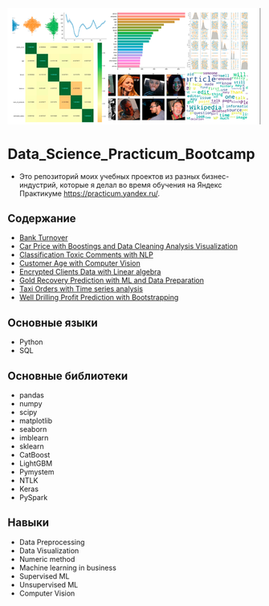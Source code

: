 ![](logo.png?raw=true "Title")

# Data_Science_Practicum_Bootcamp
* Это репозиторий моих учебных проектов из разных бизнес-индустрий, которые я делал во время обучения на Яндекс Практикуме https://practicum.yandex.ru/.


## Содержание
* [Bank Turnover](https://github.com/podturkinalex/Data_Science_Practicum_Bootcamp/tree/main/Bank%20Turnover)
* [Car Price with Boostings and Data Cleaning Analysis Visualization](https://github.com/podturkinalex/Data_Science_Practicum_Bootcamp/tree/main/Car%20Price%20%20with%20Boostings%20and%20%20Data%20Cleaning%20Analysis%20Visualization)
* [Classification Toxic Comments with NLP](https://github.com/podturkinalex/Data_Science_Practicum_Bootcamp/tree/main/Classification%20Toxic%20Comments%20with%20NLP)
* [Customer Age with Computer Vision](https://github.com/podturkinalex/Data_Science_Practicum_Bootcamp/tree/main/Customer%20Age%20with%20Computer%20Vision)
* [Encrypted Clients Data with Linear algebra](https://github.com/podturkinalex/Data_Science_Practicum_Bootcamp/tree/main/Encrypted%20Clients%20Data%20with%20Linear%20algebra)
* [Gold Recovery Prediction with ML and Data Preparation](https://github.com/podturkinalex/Data_Science_Practicum_Bootcamp/tree/main/Gold%20Recovery%20Prediction%20with%20ML%20and%20Data%20Preparation)
* [Taxi Orders with Time series analysis](https://github.com/podturkinalex/Data_Science_Practicum_Bootcamp/tree/main/Taxi%20Orders%20with%20Time%20series%20analysis)
* [Well Drilling Profit Prediction with Bootstrapping](https://github.com/podturkinalex/Data_Science_Practicum_Bootcamp/tree/main/Well%20Drilling%20Profit%20Prediction%20with%20Bootstrapping)


## Основные языки
* Python
* SQL

## Основные библиотеки
* pandas
* numpy
* scipy
* matplotlib
* seaborn
* imblearn
* sklearn
* CatBoost
* LightGBM
* Pymystem
* NTLK
* Keras
* PySpark



## Навыки
* Data Preprocessing
* Data Visualization
* Numeric method
* Machine learning in business
* Supervised ML
* Unsupervised ML
* Computer Vision


